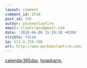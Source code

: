 ```yaml
---
layout: comment
comment_id: 2518
post_id: 745
author: peckmanlawfirm
email: cliwtrrgxx@gmail.com
date: '2018-04-08 15:29:10 +0200'
visible: false
ip: 112.5.234.108
url: http://www.peckmanlawfirm.com/
---
```

<a href="http://www.calendar365day.com/">calendar365day</a>, <a href="http://www.hoapharm.com/">hoapharm</a>,

